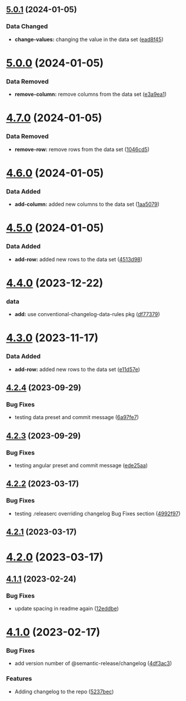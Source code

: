 ## [5.0.1](https://github.com/dskard/datemver/compare/v5.0.0...v5.0.1) (2024-01-05)


### Data Changed

* **change-values:** changing the value in the data set ([ead8f45](https://github.com/dskard/datemver/commit/ead8f452b51e58b7ec67c4597a647d0603dcc831))

# [5.0.0](https://github.com/dskard/datemver/compare/v4.7.0...v5.0.0) (2024-01-05)


### Data Removed

* **remove-column:** remove columns from the data set ([e3a9ea1](https://github.com/dskard/datemver/commit/e3a9ea1ff62cc1353f4d2d6740e1333ccfcf3c45))

# [4.7.0](https://github.com/dskard/datemver/compare/v4.6.0...v4.7.0) (2024-01-05)


### Data Removed

* **remove-row:** remove rows from the data set ([1046cd5](https://github.com/dskard/datemver/commit/1046cd50766241c427183fe08ef61d12986fa94c))

# [4.6.0](https://github.com/dskard/datemver/compare/v4.5.0...v4.6.0) (2024-01-05)


### Data Added

* **add-column:** added new columns to the data set ([1aa5079](https://github.com/dskard/datemver/commit/1aa5079f354d2466ef54f22dbe74cbcf1de7e215))

# [4.5.0](https://github.com/dskard/datemver/compare/v4.4.0...v4.5.0) (2024-01-05)


### Data Added

* **add-row:** added new rows to the data set ([4513d98](https://github.com/dskard/datemver/commit/4513d986d279ab5bc9516048fe49932c3b08a5aa))

# [4.4.0](https://github.com/dskard/datemver/compare/v4.3.0...v4.4.0) (2023-12-22)


### data

* **add:** use conventional-changelog-data-rules pkg ([df77379](https://github.com/dskard/datemver/commit/df77379a81cfff534eab9df21cb2a565903226f6))

# [4.3.0](https://github.com/dskard/datemver/compare/v4.2.4...v4.3.0) (2023-11-17)


### Data Added

* **add-row:** added new rows to the data set ([e11d57e](https://github.com/dskard/datemver/commit/e11d57ed7bc0f3965285e7558a128809170bb208))

## [4.2.4](https://github.com/dskard/datemver/compare/v4.2.3...v4.2.4) (2023-09-29)


### Bug Fixes

* testing data preset and commit message ([6a97fe7](https://github.com/dskard/datemver/commit/6a97fe7c638ddc5b7e39f75ee6e32fe7594cb147))

## [4.2.3](https://github.com/dskard/datemver/compare/v4.2.2...v4.2.3) (2023-09-29)


### Bug Fixes

* testing angular preset and commit message ([ede25aa](https://github.com/dskard/datemver/commit/ede25aa49f4a0680fd548da870a4b604761735c0))

## [4.2.2](https://github.com/dskard/datemver/compare/v4.2.1...v4.2.2) (2023-03-17)


### Bug Fixes

* testing .releaserc overriding changelog Bug Fixes section ([4992f97](https://github.com/dskard/datemver/commit/4992f97dac22a0e19e25322a7f80a947783bc65d))

## [4.2.1](https://github.com/dskard/datemver/compare/v4.2.0...v4.2.1) (2023-03-17)

# [4.2.0](https://github.com/dskard/datemver/compare/v4.1.1...v4.2.0) (2023-03-17)

## [4.1.1](https://github.com/dskard/datemver/compare/v4.1.0...v4.1.1) (2023-02-24)


### Bug Fixes

* update spacing in readme again ([12eddbe](https://github.com/dskard/datemver/commit/12eddbefc829103bff53a219961532eef7df8d29))

# [4.1.0](https://github.com/dskard/datemver/compare/v4.0.1...v4.1.0) (2023-02-17)


### Bug Fixes

* add version number of @semantic-release/changelog ([4df3ac3](https://github.com/dskard/datemver/commit/4df3ac31993dc0daffd3d58bfcee08439bdaba5e))


### Features

* Adding changelog to the repo ([5237bec](https://github.com/dskard/datemver/commit/5237bec0c3158d6c1a51007f7e2e9bfab0d09b0c))
